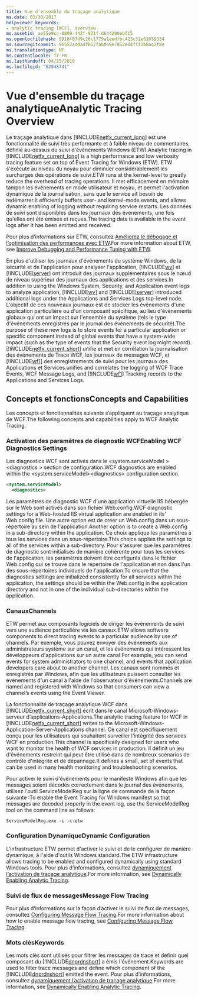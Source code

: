 ```yaml
---
title: Vue d'ensemble du traçage analytique
ms.date: 03/30/2017
helpviewer_keywords:
- analytic tracing [WCF], overview
ms.assetid: ae55e9cc-0809-442f-921f-d644290ebf15
ms.openlocfilehash: 9918f07d9c26c1779a1eedfbc423c31e61659334
ms.sourcegitcommit: 9b552addadfb57fab0b9e7852ed4f1f1b8a42f8e
ms.translationtype: MT
ms.contentlocale: fr-FR
ms.lasthandoff: 04/23/2019
ms.locfileid: "62048741"
---
```

# <a name="analytic-tracing-overview"></a><span data-ttu-id="7e6f9-102">Vue d'ensemble du traçage analytique</span><span class="sxs-lookup"><span data-stu-id="7e6f9-102">Analytic Tracing Overview</span></span>
<span data-ttu-id="7e6f9-103">Le traçage analytique dans [!INCLUDE[netfx_current_long](../../../../../includes/netfx-current-long-md.md)] est une fonctionnalité de suivi très performante et à faible niveau de commentaires, définie au-dessus du suivi d'événements Windows (ETW).</span><span class="sxs-lookup"><span data-stu-id="7e6f9-103">Analytic tracing in [!INCLUDE[netfx_current_long](../../../../../includes/netfx-current-long-md.md)] is a high performance and low verbosity tracing feature set on top of Event Tracing for Windows (ETW).</span></span> <span data-ttu-id="7e6f9-104">ETW s'exécute au niveau du noyau pour diminuer considérablement les surcharges des opérations de suivi.</span><span class="sxs-lookup"><span data-stu-id="7e6f9-104">ETW runs at the kernel-level to greatly reduce the overhead of tracing operations.</span></span> <span data-ttu-id="7e6f9-105">Il met efficacement en mémoire tampon les événements en mode utilisateur et noyau, et permet l'activation dynamique de la journalisation, sans que le service ait besoin de redémarrer.</span><span class="sxs-lookup"><span data-stu-id="7e6f9-105">It efficiently buffers user- and kernel-mode events, and allows dynamic enabling of logging without requiring service restarts.</span></span> <span data-ttu-id="7e6f9-106">Les données de suivi sont disponibles dans les journaux des événements, une fois qu'elles ont été émises et reçues.</span><span class="sxs-lookup"><span data-stu-id="7e6f9-106">The tracing data is available in the event logs after it has been emitted and received.</span></span>  
  
 <span data-ttu-id="7e6f9-107">Pour plus d’informations sur ETW, consultez [Améliorez le débogage et l’optimisation des performances avec ETW](https://go.microsoft.com/fwlink/?LinkId=164781).</span><span class="sxs-lookup"><span data-stu-id="7e6f9-107">For more information about ETW, see [Improve Debugging and Performance Tuning with ETW](https://go.microsoft.com/fwlink/?LinkId=164781).</span></span>  
  
 <span data-ttu-id="7e6f9-108">En plus d'utiliser les journaux d'événements du système Windows, de la sécurité et de l'application pour analyser l'application, [!INCLUDE[wv](../../../../../includes/wv-md.md)] et [!INCLUDE[lserver](../../../../../includes/lserver-md.md)] ont introduit des journaux supplémentaires sous le nœud de niveau supérieur des journaux des applications et des services.</span><span class="sxs-lookup"><span data-stu-id="7e6f9-108">In addition to using the Windows System, Security, and Application event logs to analyze application, [!INCLUDE[wv](../../../../../includes/wv-md.md)] and [!INCLUDE[lserver](../../../../../includes/lserver-md.md)] introduced additional logs under the Applications and Services Logs top-level node.</span></span> <span data-ttu-id="7e6f9-109">L'objectif de ces nouveaux journaux est de stocker les événements d'une application particulière ou d'un composant spécifique, au lieu d'événements globaux qui ont un impact sur l'ensemble du système (tels le type d'événements enregistrés par le journal des événements de sécurité).</span><span class="sxs-lookup"><span data-stu-id="7e6f9-109">The purpose of these new logs is to store events for a particular application or specific component instead of global events that have a system-wide impact (such as the type of events that the Security event log might record).</span></span> [!INCLUDE[netfx_current_short](../../../../../includes/netfx-current-short-md.md)] <span data-ttu-id="7e6f9-110">unifie et met en corrélation la journalisation des événements de Trace WCF, les journaux de messages WCF, et [!INCLUDE[wf1](../../../../../includes/wf1-md.md)] des enregistrements de suivi pour les journaux des Applications et Services.</span><span class="sxs-lookup"><span data-stu-id="7e6f9-110">unifies and correlates the logging of WCF Trace Events, WCF Message Logs, and [!INCLUDE[wf1](../../../../../includes/wf1-md.md)] Tracking records to the Applications and Services Logs.</span></span>  
  
## <a name="concepts-and-capabilities"></a><span data-ttu-id="7e6f9-111">Concepts et fonctions</span><span class="sxs-lookup"><span data-stu-id="7e6f9-111">Concepts and Capabilities</span></span>  
 <span data-ttu-id="7e6f9-112">Les concepts et fonctionnalités suivants s’appliquent au traçage analytique de WCF.</span><span class="sxs-lookup"><span data-stu-id="7e6f9-112">The following concepts and capabilities apply to WCF Analytic Tracing.</span></span>  
  
### <a name="enabling-wcf-diagnostics-settings"></a><span data-ttu-id="7e6f9-113">Activation des paramètres de diagnostic WCF</span><span class="sxs-lookup"><span data-stu-id="7e6f9-113">Enabling WCF Diagnostics Settings</span></span>  
 <span data-ttu-id="7e6f9-114">Les diagnostics WCF sont activés dans le \<system.serviceModel >\<diagnostics > section de configuration.</span><span class="sxs-lookup"><span data-stu-id="7e6f9-114">WCF diagnostics are enabled within the \<system.serviceModel>\<diagnostics> configuration section.</span></span>  
  
```xml  
<system.serviceModel>  
  <diagnostics>  
```  
  
 <span data-ttu-id="7e6f9-115">Les paramètres de diagnostic WCF d'une application virtuelle IIS hébergée sur le Web sont activés dans son fichier Web.config.</span><span class="sxs-lookup"><span data-stu-id="7e6f9-115">WCF diagnostic settings for a Web-hosted IIS virtual application are enabled in its’ Web.config file.</span></span> <span data-ttu-id="7e6f9-116">Une autre option est de créer un Web.config dans un sous-répertoire au sein de l'application.</span><span class="sxs-lookup"><span data-stu-id="7e6f9-116">Another option is to create a Web.config in a sub-directory within the application.</span></span>  <span data-ttu-id="7e6f9-117">Ce choix applique les paramètres à tous les services dans un sous-répertoire.</span><span class="sxs-lookup"><span data-stu-id="7e6f9-117">This choice applies the settings to all of the services within a sub-directory.</span></span>  <span data-ttu-id="7e6f9-118">Pour s'assurer que les paramètres de diagnostic sont initialisés de manière cohérente pour tous les services de l'application, les paramètres doivent être configurés dans le fichier Web.config qui se trouve dans le répertoire de l'application et non dans l'un des sous-répertoires individuels de l'application.</span><span class="sxs-lookup"><span data-stu-id="7e6f9-118">To ensure that the diagnostics settings are initialized consistently for all services within the application, the settings should be within the Web.config in the application directory and not in one of the individual sub-directories within the application.</span></span>  
  
### <a name="channels"></a><span data-ttu-id="7e6f9-119">Canaux</span><span class="sxs-lookup"><span data-stu-id="7e6f9-119">Channels</span></span>  
 <span data-ttu-id="7e6f9-120">ETW permet aux composants logiciels de diriger les événements de suivi vers une audience particulière via les canaux.</span><span class="sxs-lookup"><span data-stu-id="7e6f9-120">ETW allows software components to direct tracing events to a particular audience by use of channels.</span></span> <span data-ttu-id="7e6f9-121">Par exemple, vous pouvez envoyer des événements aux administrateurs système sur un canal, et les événements qui intéressent les développeurs d'applications sur un autre canal.</span><span class="sxs-lookup"><span data-stu-id="7e6f9-121">For example, you can send events for system administrators to one channel, and events that application developers care about to another channel.</span></span> <span data-ttu-id="7e6f9-122">Les canaux sont nommés et enregistrés par Windows, afin que les utilisateurs puissent consulter les événements d'un canal à l'aide de l'observateur d'événements.</span><span class="sxs-lookup"><span data-stu-id="7e6f9-122">Channels are named and registered with Windows so that consumers can view a channel’s events using the Event Viewer.</span></span>  
  
 <span data-ttu-id="7e6f9-123">La fonctionnalité de traçage analytique WCF dans [!INCLUDE[netfx_current_short](../../../../../includes/netfx-current-short-md.md)] écrit dans le canal Microsoft-Windows-serveur d’applications-Applications.</span><span class="sxs-lookup"><span data-stu-id="7e6f9-123">The analytic tracing feature for WCF in [!INCLUDE[netfx_current_short](../../../../../includes/netfx-current-short-md.md)] writes to the Microsoft-Windows-Application-Server-Applications channel.</span></span> <span data-ttu-id="7e6f9-124">Ce canal est spécifiquement conçu pour les utilisateurs qui souhaitent surveiller l’intégrité des services WCF en production.</span><span class="sxs-lookup"><span data-stu-id="7e6f9-124">This channel is specifically designed for users who want to monitor the health of WCF services in production.</span></span> <span data-ttu-id="7e6f9-125">Il définit un jeu d'événements restreint qui peut être utilisé dans de nombreux scénarios de contrôle d'intégrité et de dépannage.</span><span class="sxs-lookup"><span data-stu-id="7e6f9-125">It defines a small, set of events that can be used in many health monitoring and troubleshooting scenarios.</span></span>  
  
 <span data-ttu-id="7e6f9-126">Pour activer le suivi d'événements pour le manifeste Windows afin que les messages soient décodés correctement dans le journal des événements, utilisez l'outil ServiceModelReg sur la ligne de commande de la façon suivante :</span><span class="sxs-lookup"><span data-stu-id="7e6f9-126">To enable the Event Tracing for Windows manifest so that messages are decoded properly in the event log, use the ServiceModelReg tool on the command line as follows:</span></span>  
  
 `ServiceModelReg.exe -i -c:etw`  
  
### <a name="dynamic-configuration"></a><span data-ttu-id="7e6f9-127">Configuration Dynamique</span><span class="sxs-lookup"><span data-stu-id="7e6f9-127">Dynamic Configuration</span></span>  
 <span data-ttu-id="7e6f9-128">L'infrastructure ETW permet d'activer le suivi et de le configurer de manière dynamique, à l'aide d'outils Windows standard.</span><span class="sxs-lookup"><span data-stu-id="7e6f9-128">The ETW infrastructure allows tracing to be enabled and configured dynamically using standard Windows tools.</span></span> <span data-ttu-id="7e6f9-129">Pour plus d’informations, consultez [dynamiquement l’activation de traçage analytique](../../../../../docs/framework/wcf/diagnostics/etw/dynamically-enabling-analytic-tracing.md).</span><span class="sxs-lookup"><span data-stu-id="7e6f9-129">For more information, see [Dynamically Enabling Analytic Tracing](../../../../../docs/framework/wcf/diagnostics/etw/dynamically-enabling-analytic-tracing.md).</span></span>  
  
### <a name="message-flow-tracing"></a><span data-ttu-id="7e6f9-130">Suivi de flux de messages</span><span class="sxs-lookup"><span data-stu-id="7e6f9-130">Message Flow Tracing</span></span>  
 <span data-ttu-id="7e6f9-131">Pour plus d’informations sur la façon d’activer le suivi de flux de messages, consultez [Configuring Message Flow Tracing](../../../../../docs/framework/wcf/diagnostics/etw/configuring-message-flow-tracing.md).</span><span class="sxs-lookup"><span data-stu-id="7e6f9-131">For more information about how to enable message flow tracing, see [Configuring Message Flow Tracing](../../../../../docs/framework/wcf/diagnostics/etw/configuring-message-flow-tracing.md).</span></span>  
  
### <a name="keywords"></a><span data-ttu-id="7e6f9-132">Mots clés</span><span class="sxs-lookup"><span data-stu-id="7e6f9-132">Keywords</span></span>  
 <span data-ttu-id="7e6f9-133">Les mots clés sont utilisés pour filtrer les messages de trace et définir quel composant du [!INCLUDE[dnprdnshort](../../../../../includes/dnprdnshort-md.md)] a émis l'événement.</span><span class="sxs-lookup"><span data-stu-id="7e6f9-133">Keywords are used to filter trace messages and define which component of the [!INCLUDE[dnprdnshort](../../../../../includes/dnprdnshort-md.md)] emitted the event.</span></span> <span data-ttu-id="7e6f9-134">Pour plus d’informations, consultez [dynamiquement l’activation de traçage analytique](../../../../../docs/framework/wcf/diagnostics/etw/dynamically-enabling-analytic-tracing.md).</span><span class="sxs-lookup"><span data-stu-id="7e6f9-134">For more information, see [Dynamically Enabling Analytic Tracing](../../../../../docs/framework/wcf/diagnostics/etw/dynamically-enabling-analytic-tracing.md).</span></span>
